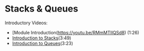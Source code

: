 # Stacks & Queues

Introductory Videos:

- [Module Introduction(https://youtu.be/RMmMTIIQSd8) (1:26)
- [Introduction to Stacks](https://youtu.be/FCXMYCl93CM)(3:49)
- [Introduction to Queues](https://youtu.be/hAZDhgXvIJ0)(3:23)

